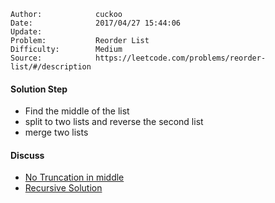 
    Author:            cuckoo
    Date:              2017/04/27 15:44:06
    Update:            
    Problem:           Reorder List
    Difficulty:        Medium
    Source:            https://leetcode.com/problems/reorder-list/#/description

#### Solution Step
 - Find the middle of the list
 - split to two lists and reverse the second list
 - merge two lists

#### Discuss
 - [No Truncation in middle](https://discuss.leetcode.com/topic/13869/java-solution-with-3-steps)
 - [Recursive Solution](https://discuss.leetcode.com/topic/10894/share-a-consise-recursive-solution-in-c)
